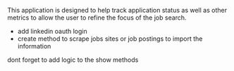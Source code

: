 This application is designed to help track application status as well as other metrics to allow the user to refine the focus of the job search.

* add linkedin oauth login
* create method to scrape jobs sites or job postings to import the information

dont forget to add logic to the show methods